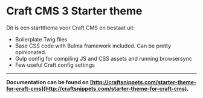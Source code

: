 # Craft CMS 3 Starter theme

Dit is een startthema voor Craft CMS en bestaat uit:

- Boilerplate Twig files
- Base CSS code with Bulma framework included. Can be pretty opinionated.
- Gulp config for compiling JS and CSS assets and running browsersync
- Few useful Craft config settings

---

**Documentation can be found on [http://craftsnippets.com/starter-theme-for-craft-cms](http://craftsnippets.com/starter-theme-for-craft-cms).**

